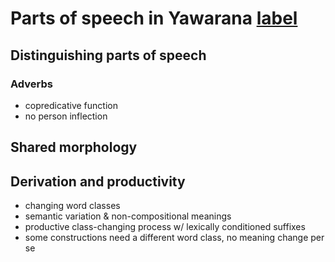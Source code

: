 # Parts of speech in Yawarana [label](POS)

## Distinguishing parts of speech


### Adverbs
* copredicative function
* no person inflection

## Shared morphology

## Derivation and productivity

* changing word classes
* semantic variation & non-compositional meanings
* productive class-changing process w/ lexically conditioned suffixes
* some constructions need a different word class, no meaning change per se